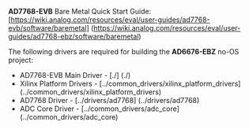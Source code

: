**AD7768-EVB** Bare Metal Quick Start Guide: [https://wiki.analog.com/resources/eval/user-guides/ad7768-evb/software/baremetal] (https://wiki.analog.com/resources/eval/user-guides/ad7768-ebz/software/baremetal)

The following drivers are required for building the **AD6676-EBZ** no-OS project:
 - AD7768-EVB Main Driver		-	[./] (./)
 - Xilinx Platform Drivers		-	[../common_drivers/xilinx_platform_drivers] (../common_drivers/xilinx_platform_drivers)
 - AD7768 Driver				-	[../drivers/ad7768] (../drivers/ad7768)
 - ADC Core Driver				-	[../common_drivers/adc_core] (../common_drivers/adc_core)
